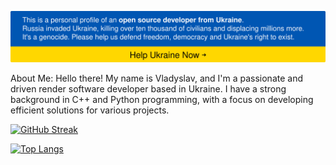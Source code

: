[![Stand With Ukraine](https://raw.githubusercontent.com/vshymanskyy/StandWithUkraine/main/banner-personal-page.svg)](https://stand-with-ukraine.pp.ua)

About Me:
Hello there! My name is Vladyslav, and I'm a passionate and driven render software developer based in Ukraine. I have a strong background in C++ and Python programming, with a focus on developing efficient solutions for various projects.

[![GitHub Streak](http://github-readme-streak-stats.herokuapp.com?user=malatindez&theme=dark&hide_border=true&border_radius=4.9&exclude_days=Sun%2CMon%2CSat)](https://git.io/streak-stats)

[![Top Langs](https://github-readme-stats.vercel.app/api/top-langs/?username=malatindez&layout=compact&theme=vision-friendly-dark)](https://github.com/anuraghazra/github-readme-stats)
    